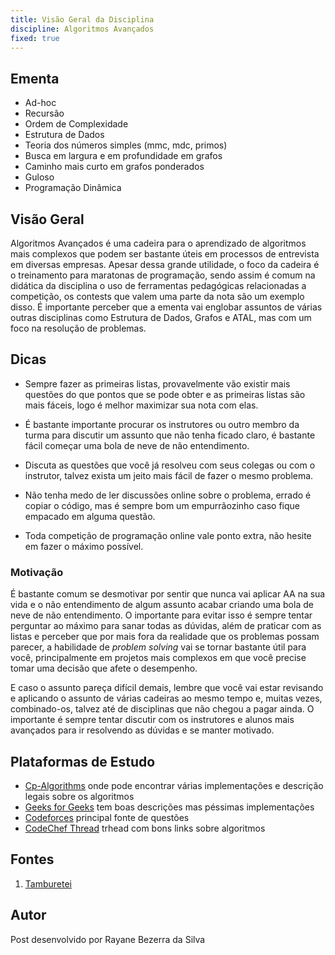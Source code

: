 ```yaml
---
title: Visão Geral da Disciplina
discipline: Algoritmos Avançados 
fixed: true
---
```


## Ementa

- Ad-hoc
- Recursão
- Ordem de Complexidade
- Estrutura de Dados
- Teoria dos números simples (mmc, mdc, primos)
- Busca em largura e em profundidade em grafos
- Caminho mais curto em grafos ponderados
- Guloso
- Programação Dinâmica

## Visão Geral

Algoritmos Avançados é uma cadeira para o aprendizado de algoritmos mais complexos que podem ser bastante úteis em processos de entrevista em diversas empresas. Apesar dessa grande utilidade, o foco da cadeira é o treinamento para maratonas de programação, sendo assim é comum na didática da disciplina o uso de ferramentas pedagógicas relacionadas a competição, os contests que valem uma parte da nota são um exemplo disso. É importante perceber que a ementa vai englobar assuntos de várias outras disciplinas como Estrutura de Dados, Grafos e ATAL, mas com um foco na resolução de problemas.

## Dicas

- Sempre fazer as primeiras listas, provavelmente vão existir mais questões do que pontos que se pode obter e as primeiras listas são mais fáceis, logo é melhor maximizar sua nota com elas.

- É bastante importante procurar os instrutores ou outro membro da turma para discutir um assunto que não tenha ficado claro, é bastante fácil começar uma bola de neve de não entendimento.

- Discuta as questões que você já resolveu com seus colegas ou com o instrutor, talvez exista um jeito mais fácil de fazer o mesmo problema.

- Não tenha medo de ler discussões online sobre o problema, errado é copiar o código, mas é sempre bom um empurrãozinho caso fique empacado em alguma questão.

- Toda competição de programação online vale ponto extra, não hesite em fazer o máximo possível.

### Motivação

É bastante comum se desmotivar por sentir que nunca vai aplicar AA na sua vida e o não entendimento de algum assunto acabar criando uma bola de neve de não entendimento. O importante para evitar isso é sempre tentar perguntar ao máximo para sanar todas as dúvidas, além de praticar com as listas e perceber que por mais fora da realidade que os problemas possam parecer, a habilidade de *problem solving* vai se tornar bastante útil para você, principalmente em projetos mais complexos em que você precise tomar uma decisão que afete o desempenho.

E caso o assunto pareça difícil demais, lembre que você vai estar revisando e aplicando o assunto de várias cadeiras ao mesmo tempo e, muitas vezes, combinado-os, talvez até de disciplinas que não chegou a pagar ainda. O importante é sempre tentar discutir com os instrutores e alunos mais avançados para ir resolvendo as dúvidas e se manter motivado.

## Plataformas de Estudo
- [Cp-Algorithms](https://cp-algorithms.com) onde pode encontrar várias implementações e descrição legais sobre os algoritmos
- [Geeks for Geeks](https://www.geeksforgeeks.org) tem boas descrições mas péssimas implementações
- [Codeforces](https://codeforces.com) principal fonte de questões
- [CodeChef Thread](https://discuss.codechef.com/t/data-structures-and-algorithms/6599) trhead com bons links sobre algoritmos


## Fontes 

1. <a href= "https://github.com/OpenDevUFCG/Tamburetei" target="_blank"> Tamburetei </a>

## Autor 

Post desenvolvido por Rayane Bezerra da Silva